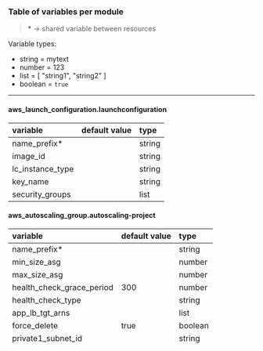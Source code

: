 ### Table of variables per module

> __*__ -> shared variable between resources

Variable types:
  - string  = mytext
  - number  = 123
  - list    = [ "string1", "string2" ]
  - boolean = `true`

---

#### aws_launch_configuration.launchconfiguration
| variable         | default value | type   |
|:--------------   |:------------- |:------ |
| name_prefix*     |               | string |
| image_id         |               | string |
| lc_instance_type |               | string |
| key_name         |               | string |
| security_groups  |               | list   |

#### aws_autoscaling_group.autoscaling-project
| variable                  | default value | type    |
|:---------------------     |:------------- |:------- |
| name_prefix*              |               | string  |
| min_size_asg              |               | number  |
| max_size_asg              |               | number  |
| health_check_grace_period | 300           | number  |
| health_check_type         |               | string  |
| app_lb_tgt_arns           |               | list    |
| force_delete              | true          | boolean |
| private1_subnet_id        |               | string  |
| private2_subnet_id        |               | string  |

#### aws_autoscaling_schedule.schedule-turnoff
| variable                 | default value       | type    |
|:---------------------    |:------------------- |:------- |
| turnoff_scheduled_action | Shutdown-Mon-Friday | string  |
| turnoff_recurrence       | 0 0 * * 2-6         | string  |
| turnoff_min_size         | 0                   | number  |
| turnoff_max_size         |                     | number  |
| turnoff_desired_capacity | 0                   | number  |

#### aws_autoscaling_schedule.schedule-turnon
| variable                | default value      | type    |
|:---------------------   |:-----------------  |:------- |
| turnon_scheduled_action | Turn on-Mon-Friday | string  |
| turnon_recurrence       | 30 12 * * 2-6      | string  |
| turnon_min_size         |                    | number  |
| turnon_max_size         |                    | number  | 
| turnon_desired_capacity | 2                  | number  | 